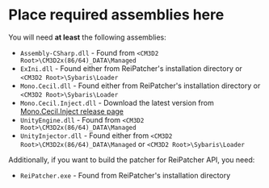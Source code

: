 # Place required assemblies here

You will need **at least** the following assemblies:

* `Assembly-CSharp.dll` - Found from `<CM3D2 Root>\CM3D2x(86/64)_DATA\Managed`
* `ExIni.dll` - Found either from ReiPatcher's installation directory or `<CM3D2 Root>\Sybaris\Loader`
* `Mono.Cecil.dll` - Found either from ReiPatcher's installation directory or `<CM3D2 Root>\Sybaris\Loader`
* `Mono.Cecil.Inject.dll` - Download the latest version from [Mono.Cecil.Inject release page](https://github.com/denikson/Mono.Cecil.Inject/releases)
* `UnityEngine.dll` - Found from `<CM3D2 Root>\CM3D2x(86/64)_DATA\Managed`
* `UnityInjector.dll` - Found either from `<CM3D2 Root>\CM3D2x(86/64)_DATA\Managed` or `<CM3D2 Root>\Sybaris\Loader`

Additionally, if you want to build the patcher for ReiPatcher API, you need:

* `ReiPatcher.exe` - Found from ReiPatcher's installation directory
